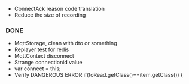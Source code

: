 * ConnectAck reason code translation
* Reduce the size of recording

### DONE

* MqttStorage, clean with dto or something
* Replayer test for redis
* MqttContext disconnect
* Strange connectionid value
* var connect = this;
* Verify DANGEROUS ERROR if(toRead.getClass()==item.getClass()) {

